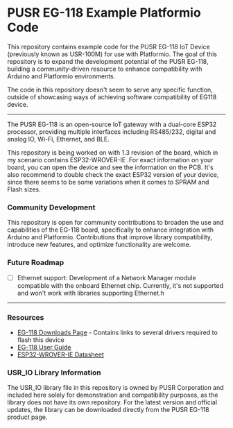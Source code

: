# PUSR EG-118 Example Platformio Code

This repository contains example code for the PUSR EG-118 IoT Device (previously known as USR-100M) for use with Platformio. The goal of this repository is to expand the development potential of the PUSR EG-118, building a community-driven resource to enhance compatibility with Arduino and Platformio environments.

The code in this repository doesn't seem to serve any specific function, outside of showcasing ways of achieving software compatibility of EG118 device.

---
 
The PUSR EG-118 is an open-source IoT gateway with a dual-core ESP32 processor, providing multiple interfaces including RS485/232, digital and analog IO, Wi-Fi, Ethernet, and BLE. 

This repository is being worked on with 1.3 revision of the board, which in my scenario contains ESP32-WROVER-IE .For exact information on your board, you can open the device and see the information on the PCB. It's also recommend to double check the exact ESP32 version of your device, since there seems to be some variations when it comes to SPRAM and Flash sizes.

### Community Development
This repository is open for community contributions to broaden the use and capabilities of the EG-118 board, specifically to enhance integration with Arduino and Platformio. Contributions that improve library compatibility, introduce new features, and optimize functionality are welcome.

### Future Roadmap
- [ ] Ethernet support: Development of a Network Manager module compatible with the onboard Ethernet chip. Currently, it's not supported and won't work with libraries supporting Ethernet.h 


---

### Resources
- [EG-118 Downloads Page](https://www.pusr.com/products/arduino-open-source-iot-gateway.html) - Contains links to several drivers required to flash this device
- [EG-118 User Guide](https://www.pusr.com/uploads/20240809/51d0b52adbb11668a8c8e1880092960a.pdf)
- [ESP32-WROVER-IE Datasheet](https://www.espressif.com/sites/default/files/documentation/esp32-wrover-e_esp32-wrover-ie_datasheet_en.pdf)

### USR_IO Library Information
The USR_IO library file in this repository is owned by PUSR Corporation and included here solely for demonstration and compatibility purposes, as the library does not have its own repository. For the latest version and official updates, the library can be downloaded directly from the PUSR EG-118 product page.
